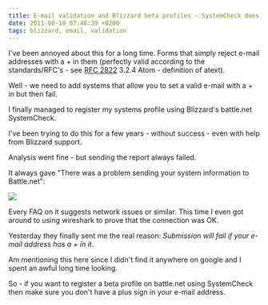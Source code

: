 ```yaml
---
title: E-mail validation and Blizzard beta profiles - SystemCheck does not like a plus sign in your e-mail address
date: 2011-08-10 07:48:39 +0200
tags: blizzard, email, validation
---
```


I've been annoyed about this for a long time. Forms that simply reject e-mail addresses with a + in them (perfectly valid according to the standards/RFC's - see [RFC 2822](http://www.faqs.org/rfcs/rfc2822.html) 3.2.4 Atom - definition of atext).

Well - we need to add systems that allow you to set a valid e-mail with a + in but then fail.

I finally managed to register my systems profile using Blizzard's battle.net SystemCheck.

I've been trying to do this for a few years - without success - even with help from Blizzard support.

Analysis went fine - but sending the report always failed.

It always gave "There was a problem sending your system information to Battle.net":

<img src="/images/Battle.net-SystemCheck.png"/>

Every FAQ on it suggests network issues or similar. This time I even got around to using wireshark to prove that the connection was OK.

Yesterday they finally sent me the real reason: *Submission will fail if your e-mail address has a + in it*.

Am mentioning this here since I didn't find it anywhere on google and I spent an awful long time looking.

So - if you want to register a beta profile on battle.net using SystemCheck then make sure you don't have a plus sign in your e-mail address.
